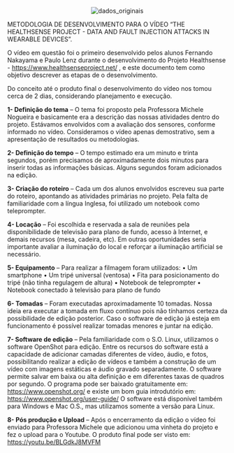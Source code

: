 <p align="center"><img src="https://image.ibb.co/mJP5BL/healthsense-logo.png" alt="dados_originais" border="0"></p> 
METODOLOGIA DE DESENVOLVIMENTO PARA O VÍDEO “THE HEALTHSENSE PROJECT - DATA AND FAULT INJECTION ATTACKS IN WEARABLE DEVICES”.


O vídeo em questão foi o primeiro desenvolvido pelos alunos Fernando Nakayama  e Paulo Lenz durante o desenvolvimento do Projeto Healthsense - https://www.healthsenseproject.net/ , e este documento tem como objetivo descrever as etapas de o desenvolvimento.

Do conceito até o produto final o desenvolvimento do vídeo nos tomou cerca de 2 dias, considerando planejamento e execução.

**1- Definição do tema** – O tema foi proposto pela Professora Michele Nogueira e basicamente era a descrição das nossas atividades dentro do projeto. Estávamos envolvidos com a avaliação dos sensores, conforme informado no vídeo. Consideramos o vídeo apenas demostrativo, sem a apresentação de resultados ou metodologias.

**2- Definição do tempo** – O tempo estimado era um minuto e trinta segundos, porém precisamos de aproximadamente dois minutos para inserir todas as informações básicas. Alguns segundos foram adicionados na edição.

**3- Criação do roteiro** – Cada um dos alunos envolvidos escreveu sua parte do roteiro, apontando as atividades primárias no projeto. Pela falta de familiaridade com a língua Inglesa, foi utilizado um notebook como teleprompter.

**4- Locação** – Foi escolhida e reservada a sala de reuniões pela disponibilidade de televisão para plano de fundo, acesso à Internet, e demais recursos (mesa, cadeira, etc). Em outras oportunidades seria importante avaliar a iluminação do local e reforçar a iluminação artificial se necessário.

**5- Equipamento** – Para realizar a filmagem foram utilizados:
    • Um smartphone
    • Um tripé universal (ventosa)
    • Fita para posicionamento do tripé (não tinha regulagem de altura)
    • Notebook de teleprompter
    • Notebook conectado à televisão para plano de fundo

**6- Tomadas** – Foram executadas aproximadamente 10 tomadas. Nossa ideia era executar a tomada em fluxo contínuo pois não tínhamos certeza da possibilidade de edição posterior. Caso o software de edição já esteja em funcionamento é possível realizar tomadas menores e juntar na edição.

**7-  Software de edição** – Pela familiaridade com o S.O. Linux, utilizamos o software OpenShot para edição. Entre os recursos do software está a capacidade de adicionar camadas diferentes de vídeo, áudio, e fotos, possibilitando realizar a edição de vídeos e também a construção de um vídeo com imagens estáticas e áudio gravado separadamente. O software permite salvar em baixa ou alta definição e em diferentes taxas de quadros por segundo.
O programa pode ser baixado gratuitamente em:  https://www.openshot.org/ e existe um bom guia introdutório em: https://www.openshot.org/user-guide/
O software está disponível também para Windows e Mac O.S., mas utilizamos somente a versão para Linux.

**8- Pós produção e Upload** – Após o encerramento da edição o vídeo foi enviado para Professora Michele que adicionou uma vinheta do projeto e fez o upload para o Youtube. O produto final pode ser visto em: https://youtu.be/BLGdkJ8MVFM
